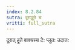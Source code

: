 ```yaml
---
index: 8.2.84
sutra: दूराद्धूते च
vritti: full_sutra
---
```


दूरात् हूते वाक्यस्य टे: प्लुत: उदात्त: